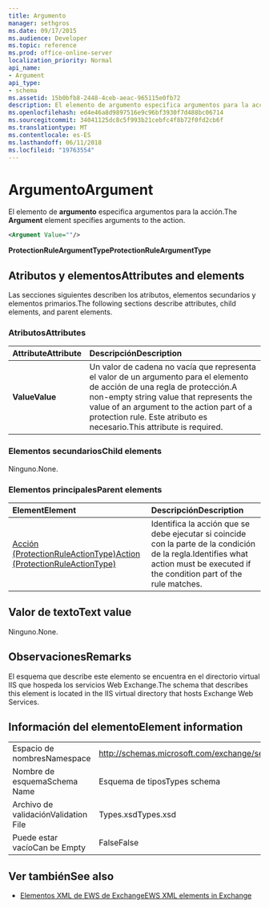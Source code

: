 ```yaml
---
title: Argumento
manager: sethgros
ms.date: 09/17/2015
ms.audience: Developer
ms.topic: reference
ms.prod: office-online-server
localization_priority: Normal
api_name:
- Argument
api_type:
- schema
ms.assetid: 15b0bfb8-2448-4ceb-aeac-965115e0fb72
description: El elemento de argumento especifica argumentos para la acción.
ms.openlocfilehash: ed4e46a8d9897516e9c96bf3930f7d488bc06714
ms.sourcegitcommit: 34041125dc8c5f993b21cebfc4f8b72f0fd2cb6f
ms.translationtype: MT
ms.contentlocale: es-ES
ms.lasthandoff: 06/11/2018
ms.locfileid: "19763554"
---
```

# <a name="argument"></a><span data-ttu-id="e6f05-103">Argumento</span><span class="sxs-lookup"><span data-stu-id="e6f05-103">Argument</span></span>

<span data-ttu-id="e6f05-104">El elemento de **argumento** especifica argumentos para la acción.</span><span class="sxs-lookup"><span data-stu-id="e6f05-104">The **Argument** element specifies arguments to the action.</span></span> 
  
```xml
<Argument Value=""/>
```

 <span data-ttu-id="e6f05-105">**ProtectionRuleArgumentType**</span><span class="sxs-lookup"><span data-stu-id="e6f05-105">**ProtectionRuleArgumentType**</span></span>
## <a name="attributes-and-elements"></a><span data-ttu-id="e6f05-106">Atributos y elementos</span><span class="sxs-lookup"><span data-stu-id="e6f05-106">Attributes and elements</span></span>

<span data-ttu-id="e6f05-107">Las secciones siguientes describen los atributos, elementos secundarios y elementos primarios.</span><span class="sxs-lookup"><span data-stu-id="e6f05-107">The following sections describe attributes, child elements, and parent elements.</span></span>
  
### <a name="attributes"></a><span data-ttu-id="e6f05-108">Atributos</span><span class="sxs-lookup"><span data-stu-id="e6f05-108">Attributes</span></span>

|<span data-ttu-id="e6f05-109">**Attribute**</span><span class="sxs-lookup"><span data-stu-id="e6f05-109">**Attribute**</span></span>|<span data-ttu-id="e6f05-110">**Descripción**</span><span class="sxs-lookup"><span data-stu-id="e6f05-110">**Description**</span></span>|
|:-----|:-----|
|<span data-ttu-id="e6f05-111">**Value**</span><span class="sxs-lookup"><span data-stu-id="e6f05-111">**Value**</span></span> <br/> |<span data-ttu-id="e6f05-112">Un valor de cadena no vacía que representa el valor de un argumento para el elemento de acción de una regla de protección.</span><span class="sxs-lookup"><span data-stu-id="e6f05-112">A non-empty string value that represents the value of an argument to the action part of a protection rule.</span></span> <span data-ttu-id="e6f05-113">Este atributo es necesario.</span><span class="sxs-lookup"><span data-stu-id="e6f05-113">This attribute is required.</span></span>  <br/> |
   
### <a name="child-elements"></a><span data-ttu-id="e6f05-114">Elementos secundarios</span><span class="sxs-lookup"><span data-stu-id="e6f05-114">Child elements</span></span>

<span data-ttu-id="e6f05-115">Ninguno.</span><span class="sxs-lookup"><span data-stu-id="e6f05-115">None.</span></span>
  
### <a name="parent-elements"></a><span data-ttu-id="e6f05-116">Elementos principales</span><span class="sxs-lookup"><span data-stu-id="e6f05-116">Parent elements</span></span>

|<span data-ttu-id="e6f05-117">**Element**</span><span class="sxs-lookup"><span data-stu-id="e6f05-117">**Element**</span></span>|<span data-ttu-id="e6f05-118">**Descripción**</span><span class="sxs-lookup"><span data-stu-id="e6f05-118">**Description**</span></span>|
|:-----|:-----|
|[<span data-ttu-id="e6f05-119">Acción (ProtectionRuleActionType)</span><span class="sxs-lookup"><span data-stu-id="e6f05-119">Action (ProtectionRuleActionType)</span></span>](action-protectionruleactiontype.md) <br/> |<span data-ttu-id="e6f05-120">Identifica la acción que se debe ejecutar si coincide con la parte de la condición de la regla.</span><span class="sxs-lookup"><span data-stu-id="e6f05-120">Identifies what action must be executed if the condition part of the rule matches.</span></span>  <br/> |
   
## <a name="text-value"></a><span data-ttu-id="e6f05-121">Valor de texto</span><span class="sxs-lookup"><span data-stu-id="e6f05-121">Text value</span></span>

<span data-ttu-id="e6f05-122">Ninguno.</span><span class="sxs-lookup"><span data-stu-id="e6f05-122">None.</span></span>
  
## <a name="remarks"></a><span data-ttu-id="e6f05-123">Observaciones</span><span class="sxs-lookup"><span data-stu-id="e6f05-123">Remarks</span></span>

<span data-ttu-id="e6f05-124">El esquema que describe este elemento se encuentra en el directorio virtual IIS que hospeda los servicios Web Exchange.</span><span class="sxs-lookup"><span data-stu-id="e6f05-124">The schema that describes this element is located in the IIS virtual directory that hosts Exchange Web Services.</span></span>
  
## <a name="element-information"></a><span data-ttu-id="e6f05-125">Información del elemento</span><span class="sxs-lookup"><span data-stu-id="e6f05-125">Element information</span></span>

|||
|:-----|:-----|
|<span data-ttu-id="e6f05-126">Espacio de nombres</span><span class="sxs-lookup"><span data-stu-id="e6f05-126">Namespace</span></span>  <br/> |http://schemas.microsoft.com/exchange/services/2006/types  <br/> |
|<span data-ttu-id="e6f05-127">Nombre de esquema</span><span class="sxs-lookup"><span data-stu-id="e6f05-127">Schema Name</span></span>  <br/> |<span data-ttu-id="e6f05-128">Esquema de tipos</span><span class="sxs-lookup"><span data-stu-id="e6f05-128">Types schema</span></span>  <br/> |
|<span data-ttu-id="e6f05-129">Archivo de validación</span><span class="sxs-lookup"><span data-stu-id="e6f05-129">Validation File</span></span>  <br/> |<span data-ttu-id="e6f05-130">Types.xsd</span><span class="sxs-lookup"><span data-stu-id="e6f05-130">Types.xsd</span></span>  <br/> |
|<span data-ttu-id="e6f05-131">Puede estar vacío</span><span class="sxs-lookup"><span data-stu-id="e6f05-131">Can be Empty</span></span>  <br/> |<span data-ttu-id="e6f05-132">False</span><span class="sxs-lookup"><span data-stu-id="e6f05-132">False</span></span>  <br/> |
   
## <a name="see-also"></a><span data-ttu-id="e6f05-133">Ver también</span><span class="sxs-lookup"><span data-stu-id="e6f05-133">See also</span></span>

- [<span data-ttu-id="e6f05-134">Elementos XML de EWS de Exchange</span><span class="sxs-lookup"><span data-stu-id="e6f05-134">EWS XML elements in Exchange</span></span>](ews-xml-elements-in-exchange.md)

